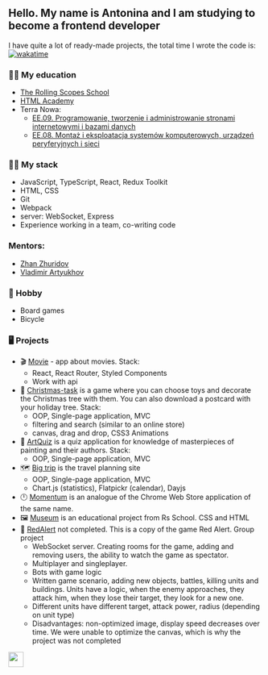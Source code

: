 ## Hello. My name is Antonina and I am studying to become a frontend developer

 I have quite a lot of ready-made projects, the total time I wrote the code is: [![wakatime](https://wakatime.com/badge/user/4d615465-e0fd-4949-97cd-3e87fb7c0f6d.svg)](https://wakatime.com/@4d615465-e0fd-4949-97cd-3e87fb7c0f6d)
 
### :woman_student: My education
- [The Rolling Scopes School](https://app.rs.school/certificate/ahuwi9j0)
- [HTML Academy](https://assets.htmlacademy.ru/certificates/intensive/181/804273.pdf)
- Terra Nowa:
  - [EE.09. Programowanie, tworzenie i administrowanie stronami internetowymi i bazami danych](https://drive.google.com/file/d/1BkOj8Q2HgatZVflVxG8exs3U_c03i3f1/view)
  - [EE.08. Montaż i eksploatacja systemów komputerowych, urządzeń peryferyjnych i sieci](https://drive.google.com/file/d/1j5wmI4WUSRR18XVwAW_orPfRXGO3Z3cO/view)
 
### :woman_technologist: My stack
- JavaScript, TypeScript, React, Redux Toolkit
- HTML, CSS
- Git
- Webpack
- server: WebSocket, Express
- Experience working in a team, co-writing code

### Mentors:
- [Zhan Zhuridov](https://www.linkedin.com/in/inikon/)
- [Vladimir Artyukhov](https://www.linkedin.com/in/artman-888/)

### :game_die: Hobby
- Board games 
- Bicycle


### :desktop_computer:	 Projects
- :clapper: [Movie](https://github.com/tonyaber/movie-app-react) - app about movies. Stack: 
  - React, React Router, Styled Components
  - Work with api
- :christmas_tree: [Сhristmas-task](https://github.com/tonyaber/christmas-task) is a game where you can choose toys and decorate the Christmas tree with them. You can also download a postcard with your holiday tree.  Stack: 
  - OOP, Single-page application, MVC
  - filtering and search (similar to an online store)
  - canvas, drag and drop, CSS3 Animations
- :art: [ArtQuiz](https://github.com/tonyaber/art-quiz) is a quiz application for knowledge of masterpieces of painting and their authors. Stack: 
   - OOP, Single-page application, MVC
- :world_map: [Big trip](https://github.com/tonyaber/804273-big-trip-14) is the travel planning site
   - OOP, Single-page application, MVC
   - Chart.js (statistics), Flatpickr (calendar), Dayjs
- :clock12: [Momentum](https://github.com/tonyaber/momentum) is an analogue of the Chrome Web Store application of the same name. 
- :framed_picture: [Museum](https://github.com/tonyaber/museum) is an educational project from Rs School. CSS and HTML
-  :triangular_flag_on_post: [RedAlert](https://github.com/tonyaber/red_alert) not completed. This is a copy of the game Red Alert. Group project
   -  WebSocket server. Creating rooms for the game, adding and removing users, the ability to watch the game as spectator.
   -  Multiplayer and singleplayer. 
   -  Bots with game logic
   -  Written game scenario, adding new objects, battles, killing units and buildings. Units have a logic, when the enemy approaches, they attack him, when they lose their target, they look for a new one.
   -  Different units have different target, attack power, radius (depending on unit type)
   -  Disadvantages: non-optimized image, display speed decreases over time. We were unable to optimize the canvas, which is why the project was not completed

<a href="https://www.codewars.com/users/tonyaber/"><img height="30" src='https://www.codewars.com/users/tonyaber/badges/micro'></a>

